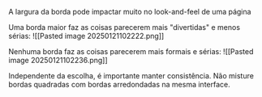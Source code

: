 A largura da borda pode impactar muito no look-and-feel de uma página

Uma borda maior faz as coisas parecerem mais "divertidas" e menos sérias:
![[Pasted image 20250121102222.png]]

Nenhuma borda faz as coisas parecerem mais formais e sérias:
![[Pasted image 20250121102236.png]]

Independente da escolha, é importante manter consistência. Não misture bordas quadradas com bordas arredondadas na mesma interface.